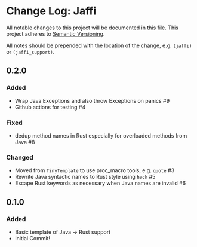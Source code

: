 # Change Log: Jaffi

All notable changes to this project will be documented in this file.
This project adheres to [Semantic Versioning](https://semver.org/).

All notes should be prepended with the location of the change, e.g. `(jaffi)` or `(jaffi_support)`.

## 0.2.0

### Added

- Wrap Java Exceptions and also throw Exceptions on panics #9
- Github actions for testing #4

### Fixed

- dedup method names in Rust especially for overloaded methods from Java #8

### Changed

- Moved from `TinyTemplate` to use proc_macro tools, e.g. `quote` #3
- Rewrite Java syntactic names to Rust style using `heck` #5
- Escape Rust keywords as necessary when Java names are invalid #6

## 0.1.0

### Added

- Basic template of Java -> Rust support
- Initial Commit!
